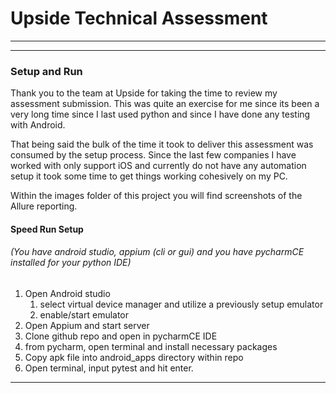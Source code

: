 # Upside Technical Assessment
***
***
### Setup and Run

Thank you to the team at Upside for taking the time to review my assessment submission. This was quite an exercise for me since its been a very long time since I last used python and since I have done any testing with Android.

That being said the bulk of the time it took to deliver this assessment was consumed by the setup process. Since the last few companies I have worked with only support iOS and currently do not have any automation setup it took some time to get things working cohesively on my PC.

Within the images folder of this project you will find screenshots of the Allure reporting.

#### Speed Run Setup 
###### (You have android studio, appium (cli or gui) and you have pycharmCE installed for your python IDE)

1. Open Android studio
   1. select virtual device manager and utilize a previously setup emulator 
   2. enable/start emulator
2. Open Appium and start server
3. Clone github repo and open in pycharmCE IDE
4. from pycharm, open terminal and install necessary packages
5. Copy apk file into android_apps directory within repo
6. Open terminal, input pytest and hit enter. 

***
